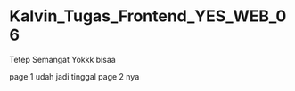 # Kalvin_Tugas_Frontend_YES_WEB_06

Tetep Semangat Yokkk bisaa
























page 1 udah jadi tinggal page 2 nya

